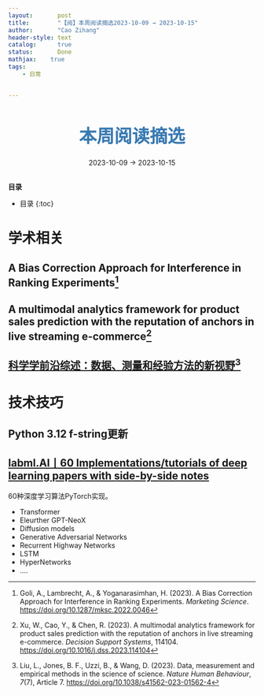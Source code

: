 ```yaml
---
layout:       post
title:        "【阅】本周阅读摘选2023-10-09 → 2023-10-15"
author:       "Cao Zihang"
header-style: text
catalog:      true
status:		  Done
mathjax: 	true
tags:
    - 日常


---
```


<center style="margin-bottom: 20px; margin-top: 50px"><font color="#3879B1" style="line-height: 1.4;font-weight: 700;font-size: 36px;box-sizing: border-box; ">本周阅读摘选</font></center>

<center style=" margin-bottom: 30px;">2023-10-09 → 2023-10-15</center>

<font style="font-weight: bold;">目录</font>

* 目录
{:toc}

# 学术相关

## A Bias Correction Approach for Interference in Ranking Experiments[^1]



## A multimodal analytics framework for product sales prediction with the reputation of anchors in live streaming e-commerce[^2]



## [科学学前沿综述：数据、测量和经验方法的新视野](https://mp.weixin.qq.com/s/YG_yiels9-Zi5ZdD8hdmqw)[^3]

# 技术技巧

## Python 3.12 f-string更新



## [labml.AI丨60 Implementations/tutorials of deep learning papers with side-by-side notes](https://nn.labml.ai/)

60种深度学习算法PyTorch实现。

- Transformer
- Eleurther GPT-NeoX
- Diffusion models
- Generative Adversarial Networks
- Recurrent Highway Networks
- LSTM
- HyperNetworks
- ....

[^1]:Goli, A., Lambrecht, A., & Yoganarasimhan, H. (2023). A Bias Correction Approach for Interference in Ranking Experiments. *Marketing Science*. https://doi.org/10.1287/mksc.2022.0046
[^2]: Xu, W., Cao, Y., & Chen, R. (2023). A multimodal analytics framework for product sales prediction with the reputation of anchors in live streaming e-commerce. *Decision Support Systems*, 114104. https://doi.org/10.1016/j.dss.2023.114104
[^3]: Liu, L., Jones, B. F., Uzzi, B., & Wang, D. (2023). Data, measurement and empirical methods in the science of science. *Nature Human Behaviour*, *7*(7), Article 7. https://doi.org/10.1038/s41562-023-01562-4

